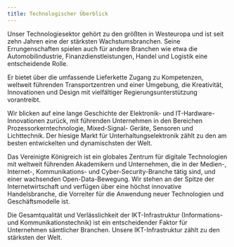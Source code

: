 ```yaml
---
title: Technologischer Überblick
---
```



Unser Technologiesektor gehört zu den größten in Westeuropa und ist seit zehn Jahren eine der stärksten Wachstumsbranchen. Seine Errungenschaften spielen auch für andere Branchen wie etwa die Automobilindustrie, Finanzdienstleistungen, Handel und Logistik eine entscheidende Rolle.
  
Er bietet über die umfassende Lieferkette Zugang zu Kompetenzen, weltweit führenden Transportzentren und einer Umgebung, die Kreativität, Innovationen und Design mit vielfältiger Regierungsunterstützung vorantreibt.

Wir blicken auf eine lange Geschichte der Elektronik- und IT-Hardware- Innovationen zurück, mit führenden Unternehmen in den Bereichen Prozessorkerntechnologie, Mixed-Signal- Geräte, Sensoren und Lichttechnik. Der hiesige Markt für Unterhaltungselektronik zählt zu den am besten entwickelten und dynamischsten der Welt.

Das Vereinigte Königreich ist ein globales Zentrum für digitale Technologien mit weltweit führenden Akademikern und Unternehmen, die in der Medien-, Internet-, Kommunikations- und Cyber-Security-Branche tätig sind, und einer wachsenden Open-Data-Bewegung. Wir stehen an der Spitze der Internetwirtschaft und verfügen über eine höchst innovative Handelsbranche, die Vorreiter für die Anwendung neuer Technologien und Geschäftsmodelle ist.
  
Die Gesamtqualität und Verlässlichkeit der IKT-Infrastruktur (Informations- und Kommunikationstechnik) ist ein entscheidender Faktor für Unternehmen sämtlicher Branchen. Unsere IKT-Infrastruktur zählt zu den stärksten der Welt.
